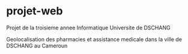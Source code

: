 # projet-web
Projet de la troisieme annee Informatique Universite de DSCHANG

Geolocalisation des pharmacies et assistance medicale dans la ville de DSCHANG au Cameroun
